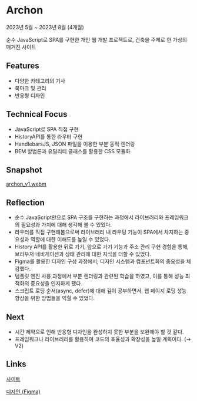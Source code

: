 # Archon

2023년 5월 ~ 2023년 8월 (4개월)

순수 JavaScript로 SPA를 구현한 개인 웹 개발 프로젝트로, 건축을 주제로 한 가상의 매거진 사이트

## Features

- 다양한 카테고리의 기사
- 북마크 및 관리
- 반응형 디자인

## Technical Focus

- JavaScript로 SPA 직접 구현
- HistoryAPI를 통한 라우터 구현
- HandlebarsJS, JSON 파일을 이용한 부분 동적 렌더링
- BEM 방법론과 유틸리티 클래스를 활용한 CSS 모듈화

## Snapshot
[archon_v1.webm](https://github.com/urbanscratcher/project-magazine/assets/17016494/e9d06acd-5d7b-40b5-9f36-3b90bd3378cc)


## Reflection

- 순수 JavaScript만으로 SPA 구조를 구현하는 과정에서 라이브러리와 프레임워크의 필요성과 가치에 대해 생각해 볼 수 있었다.
- 라우터를 직접 구현해봄으로써 라이브러리 내 라우팅 기능이 SPA에서 차지하는 중요성과 역할에 대한 이해도를 높일 수 있었다.
- History API를 활용한 뒤로 가기, 앞으로 가기 기능과 주소 관리 구현 경험을 통해, 브라우저 네비게이션과 상태 관리에 대한 지식을 더할 수 있었다.
- Figma를 활용한 디자인 구성 과정에서, 디자인 시스템과 컴포넌트화의 중요성을 체감했다.
- 템플릿 엔진 사용 과정에서 부분 렌더링과 관련된 학습을 하였고, 이를 통해 성능 최적화의 중요성을 인지하게 됐다.
- 스크립트 로딩 순서(async, defer)에 대해 깊이 공부하면서, 웹 페이지 로딩 성능 향상을 위한 방법들을 익힐 수 있었다.

## Next

- 시간 제약으로 인해 반응형 디자인을 완성하지 못한 부분을 보완해야 할 것 같다.
- 프레임워크나 라이브러리를 활용하여 코드의 효율성과 확장성을 높일 계획이다. (→ V2)

## Links

[사이트](https://project-archon.netlify.app/)

[디자인 (Figma)](https://www.figma.com/file/ulgZLkRfIVWfg6Hpi1Xmt3/%5BProject%5D-WD-Magazine?type=design&node-id=0%3A1&mode=design&t=0T2BBnd8bvOGt5uh-1)

